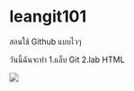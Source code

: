 # leangit101
สอนใช้ Github แบบไวๆ

วันนี้ฉันจะทำ
1.แล็บ Git
2.lab HTML

<img src="_119932207_indifferentcatgettyimages.jpg"/>
